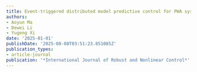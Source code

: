 ```yaml
---
title: Event-triggered distributed model predictive control for PWA systems
authors:
- Aoyun Ma
- Dewei Li
- Yugeng Xi
date: '2025-01-01'
publishDate: '2025-08-08T03:51:23.851085Z'
publication_types:
- article-journal
publication: '*International Journal of Robust and Nonlinear Control*'
---
```

